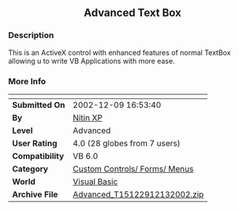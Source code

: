 ﻿<div align="center">

## Advanced Text Box


</div>

### Description

This is an ActiveX control with enhanced features of normal TextBox allowing u to write VB Applications with more ease.
 
### More Info
 


<span>             |<span>
---                |---
**Submitted On**   |2002-12-09 16:53:40
**By**             |[Nitin XP](https://github.com/Planet-Source-Code/PSCIndex/blob/master/ByAuthor/nitin-xp.md)
**Level**          |Advanced
**User Rating**    |4.0 (28 globes from 7 users)
**Compatibility**  |VB 6\.0
**Category**       |[Custom Controls/ Forms/  Menus](https://github.com/Planet-Source-Code/PSCIndex/blob/master/ByCategory/custom-controls-forms-menus__1-4.md)
**World**          |[Visual Basic](https://github.com/Planet-Source-Code/PSCIndex/blob/master/ByWorld/visual-basic.md)
**Archive File**   |[Advanced\_T15122912132002\.zip](https://github.com/Planet-Source-Code/nitin-xp-advanced-text-box__1-41543/archive/master.zip)








